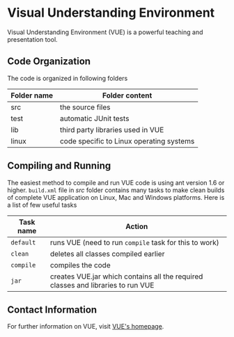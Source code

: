 # Visual Understanding Environment

Visual Understanding Environment (VUE) is a powerful teaching and presentation tool.

## Code Organization

The code is organized in following folders
   
  | Folder name | Folder content |
  | ----------- | -------------- |
  | src         | the source files |
  | test        | automatic JUnit tests |
  | lib         | third party libraries used in VUE |
  | linux       | code specific to Linux operating systems |

## Compiling and Running
The easiest method to compile and run VUE code is using ant version 1.6 or higher. 
`build.xml` file in _src_ folder contains many tasks to make clean builds of complete
VUE application on Linux, Mac and Windows platforms. Here is a list of few useful tasks

  | Task name | Action |
  | --------- | ------ |
  | `default` | runs VUE (need to run `compile` task for this to work) |
  | `clean`   | deletes all classes compiled earlier |
  | `compile` | compiles the code |
  | `jar`     | creates VUE.jar which contains all the required classes and libraries to run VUE |

## Contact Information
For further information on VUE, visit [VUE's homepage](http://vue.tufts.edu/).
